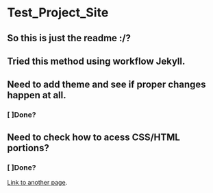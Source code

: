# Test_Project_Site

## So this is just the readme :/?
## Tried this method using workflow Jekyll.

## Need to add theme and see if proper changes happen at all.
###   [ ]Done?

## Need to check how to acess CSS/HTML portions?
###   [ ]Done?

[Link to another page](./index.html).
